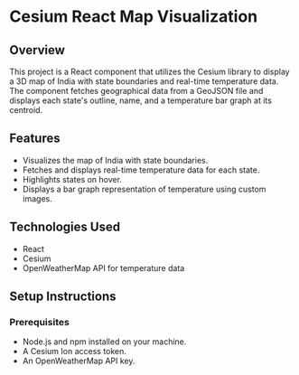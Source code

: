 # Cesium React Map Visualization

## Overview

This project is a React component that utilizes the Cesium library to display a 3D map of India with state boundaries and real-time temperature data. The component fetches geographical data from a GeoJSON file and displays each state's outline, name, and a temperature bar graph at its centroid.

## Features

- Visualizes the map of India with state boundaries.
- Fetches and displays real-time temperature data for each state.
- Highlights states on hover.
- Displays a bar graph representation of temperature using custom images.

## Technologies Used

- React
- Cesium
- OpenWeatherMap API for temperature data

## Setup Instructions

### Prerequisites

- Node.js and npm installed on your machine.
- A Cesium Ion access token.
- An OpenWeatherMap API key.


